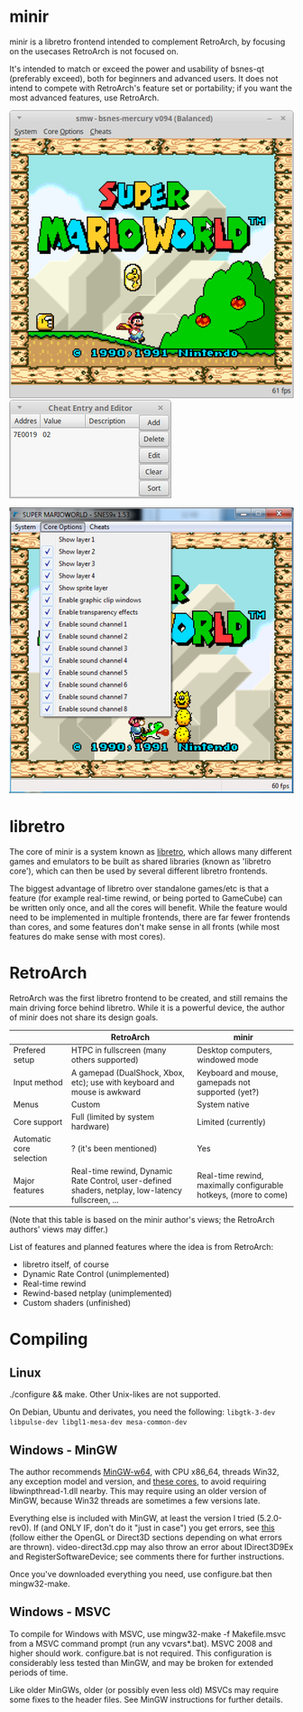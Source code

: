 # minir
minir is a libretro frontend intended to complement RetroArch, by focusing on the usecases RetroArch is not focused on.

It's intended to match or exceed the power and usability of bsnes-qt (preferably exceed), both for beginners and advanced users.
It does not intend to compete with RetroArch's feature set or portability; if you want the most advanced features, use RetroArch.

![Screenshot](https://github.com/Alcaro/minir/blob/master/scr/lin1.png) ![Screenshot](https://github.com/Alcaro/minir/blob/master/scr/lin3.png)

![Screenshot](https://github.com/Alcaro/minir/blob/master/scr/win.png)

# libretro
The core of minir is a system known as [libretro](http://libretro.com/), which allows many different
games and emulators to be built as shared libraries (known as 'libretro core'), which can then be
used by several different libretro frontends.

The biggest advantage of libretro over standalone games/etc is that a feature (for example real-time
rewind, or being ported to GameCube) can be written only once, and all the cores will benefit.
While the feature would need to be implemented in multiple frontends, there are far fewer frontends than cores,
and some features don't make sense in all fronts (while most features do make sense with most cores).

# RetroArch
RetroArch was the first libretro frontend to be created, and still remains the main driving force
behind libretro. While it is a powerful device, the author of minir does not share its design goals.

| | RetroArch | minir
----- | ----- | ------
Prefered setup | HTPC in fullscreen (many others supported) | Desktop computers, windowed mode
Input method | A gamepad (DualShock, Xbox, etc); use with keyboard and mouse is awkward | Keyboard and mouse, gamepads not supported (yet?)
Menus | Custom | System native
Core support | Full (limited by system hardware) | Limited (currently)
Automatic core selection | ? (it's been mentioned) | Yes
Major features | Real-time rewind, Dynamic Rate Control, user-defined shaders, netplay, low-latency fullscreen, ... | Real-time rewind, maximally configurable hotkeys, (more to come)
(Note that this table is based on the minir author's views; the RetroArch authors' views may differ.)

List of features and planned features where the idea is from RetroArch:
- libretro itself, of course
- Dynamic Rate Control (unimplemented)
- Real-time rewind
- Rewind-based netplay (unimplemented)
- Custom shaders (unfinished)

# Compiling
## Linux
./configure && make. Other Unix-likes are not supported.

On Debian, Ubuntu and derivates, you need the following: `libgtk-3-dev libpulse-dev libgl1-mesa-dev mesa-common-dev`

## Windows - MinGW
The author recommends [MinGW-w64](http://sourceforge.net/projects/mingw-w64/files/Toolchains%20targetting%20Win32/Personal%20Builds/mingw-builds/installer/mingw-w64-install.exe/download),
with CPU x86_64, threads Win32, any exception model and version, and [these cores](http://buildbot.libretro.com/nightly/windows/x86_64_w32/latest/), to avoid requiring libwinpthread-1.dll nearby.
This may require using an older version of MinGW, because Win32 threads are sometimes a few versions late.

Everything else is included with MinGW, at least the version I tried (5.2.0-rev0). If (and ONLY IF, don't do it "just in case") you get errors,
see [this](http://wayback.archive.org/web/20100405012103/http://byuu.org/bsnes/compilation-guide)
(follow either the OpenGL or Direct3D sections depending on what errors are thrown).
video-direct3d.cpp may also throw an error about IDirect3D9Ex and RegisterSoftwareDevice; see comments there for further instructions.

Once you've downloaded everything you need, use configure.bat then mingw32-make.

## Windows - MSVC
To compile for Windows with MSVC, use mingw32-make -f Makefile.msvc from a MSVC command prompt (run any vcvars*.bat). MSVC 2008 and higher should work. configure.bat is not required.
This configuration is considerably less tested than MinGW, and may be broken for extended periods of time.

Like older MinGWs, older (or possibly even less old) MSVCs may require some fixes to the header files. See MinGW instructions for further details.
